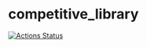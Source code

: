 # competitive_library
[![Actions Status](https://github.com/EWire-hub/competitive_library/workflows/verify/badge.svg)](https://github.com/EWire-hub/competitive_library/actions)
